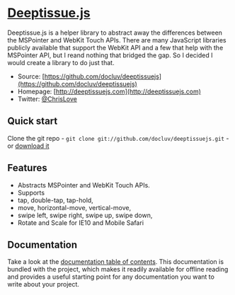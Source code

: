 # [Deeptissue.js](http://deeptissuejs.com/)

Deeptissue.js is a helper library to abstract away the differences between the MSPointer 
and WebKit Touch APIs. There are many JavaScript libraries publicly available that support 
the WebKit API and a few that help with the MSPointer API, but I reand nothing that bridged 
the gap. So I decided I would create a library to do just that.

* Source: [https://github.com/docluv/deeptissuejs](https://github.com/docluv/deeptissuejs)
* Homepage: [http://deeptissuejs.com](http://deeptissuejs.com)
* Twitter: [@ChrisLove](http://twitter.com/ChrisLove)

## Quick start

Clone the git repo - `git clone git://github.com/docluv/deeptissuejs.git` -
or [download it](https:////github.com/docluv/deeptissuejs/deeptissue.min.js)


## Features

* Abstracts MSPointer and WebKit Touch APIs.
* Supports 
* tap, double-tap, tap-hold, 
* move, horizontal-move, vertical-move,
* swipe left, swipe right, swipe up, swipe down,
* Rotate and Scale for IE10 and Mobile Safari 

 ## Documentation

Take a look at the [documentation table of contents](doc/README.md). This
documentation is bundled with the project, which makes it readily available for
offline reading and provides a useful starting point for any documentation you
want to write about your project.

